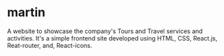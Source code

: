 # martin
 A website to showcase the company's Tours and Travel services and activities.
It's a simple frontend site developed using HTML, CSS, React.js, Reat-router, and, React-icons.
